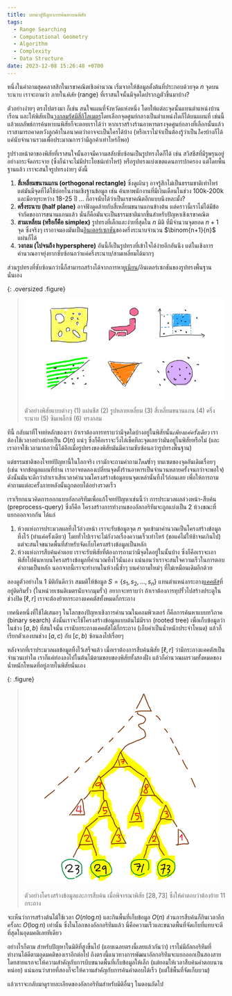 ```yaml
---
title: บทนำสู่ปัญหาการค้นหาบนพิสัย
tags:
  - Range Searching
  - Computational Geometry
  - Algorithm
  - Complexity
  - Data Structure
date: 2023-12-08 15:26:48 +0700
---
```


หนึ่งในคำถามสุดคลาสสิกในเรขาคณิตเชิงคำนวณ เริ่มจากให้ข้อมูลตั้งต้นที่ประกอบด้วยจุด $n$ จุดบนระนาบ เราจะถามว่า ภายใน*พิสัย* (range) ที่เราสนใจนั้นมีจุดใดปรากฏตัวขึ้นมาบ้าง?

ตัวอย่างง่ายๆ ตรงไปตรงมา ก็เช่น สนใจแผนที่จังหวัดแห่งหนึ่ง โดยให้แต่ละจุดนั้นแทนตำแหน่งบ้านเรือน และให้พิสัยเป็น[วงกลมรัศมีสี่กิโลเมตร][4km digital wallet]โดยเลือกจุดศูนย์กลางเป็นตำแหน่งใดก็ได้บนแผนที่ เช่นนี้แล้วผลลัพธ์การค้นหาบนพิสัยก็จะตอบเราได้ว่า หากเราสร้างร้านอาหารตรงจุดศูนย์กลางที่เลือกนั้นแล้ว เราสามารถคาดหวังลูกค้าในอนาคตว่าอาจจะเป็นใครได้บ้าง (หรือเราไม่จำเป็นต้องรู้ว่าเป็น*ใคร*บ้างก็ได้ แค่นับจำนวนรวมเพื่อประมาณการว่ามีลูกค้าเท่าไหร่ก็พอ)

รูปร่างหน้าตาของพิสัยที่เราสนใจนั้นอาจมีความสลับซับซ้อนเป็นรูปทรงใดก็ได้ เช่น สวิสชีสที่มีรูพรุนอยู่อย่างกระจัดกระจาย (ซึ่งก็น่าจะไม่มีประโยชน์เท่าไหร่) หรือรูปทรงแบ่งเขตแดนการปกครอง แต่โดยพื้นฐานแล้ว เราจะสนใจรูปทรงง่ายๆ ดังนี้

1. **สี่เหลี่ยมขนานแกน (orthogonal rectangle)** ซึ่งดูเผินๆ อาจรู้สึกไม่เป็นธรรมชาติเท่าไหร่ แต่มันมีจุดที่ได้ใช้บ่อยในงานเชิงฐานข้อมูล เช่น ค้นหาพนักงานที่มีเงินเดือนในช่วง 100k-200k และมีอายุระหว่าง 18-25 ปี ... ก็อาจนับได้ว่าเป็นเรขาคณิตอีกแบบนึงหละมั้ง?
2. **ครึ่งระนาบ (half plane)** อาจฟังดูคล้ายกับสี่เหลี่ยมขนานแกนข้างต้น แต่คราวนี้เราไม่ได้มีข้อจำกัดของการขนานแกนแล้ว นั่นก็คือมันจะเป็นธรรมชาติมากขึ้นสำหรับปัญหาเชิงเรขาคณิต
3. **สามเหลี่ยม (หรือก็คือ simplex)** รูปทรงที่เล็กและง่ายที่สุดใน $n$ มิติ ที่มีจำนวนจุดยอด $n{+}1$ จุด ซึ่งจริงๆ เราอาจมองมันเป็น[อินเตอร์เซกชัน][intersection]ของครึ่งระนาบจำนวน $\binom{n+1}{n}$ แผ่นก็ได้
4. **วงกลม (ไปจนถึง hypersphere)** อันนี้ก็เป็นรูปทรงที่เข้าใจได้ง่ายอีกอันนึง แต่ในเชิงการคำนวณอาจยุ่งยากซับซ้อนกว่าแค่ครึ่งระนาบ/สามเหลี่ยมได้มากๆ

ส่วนรูปทรงที่ซับซ้อนกว่านี้ก็สามารถสร้างได้จากการหา[ยูเนียน][union]/อินเตอร์เซกชันของรูปทรงพื้นฐานนั่นเอง

{: .oversized .figure}
> ![](/images/algorithm/range-searching/range-types.png)
>
> ตัวอย่างพิสัยแบบต่างๆ (1) แผ่นชีส (2) รูปหลายเหลี่ยม (3) สี่เหลี่ยมขนานแกน (4) ครึ่งระนาบ (5) ซิมเพล็กซ์ (6) ทรงกลม

ทีนี้ กลับมาที่โจทย์หลักของเรา ถ้าเราต้องการทราบว่ามีจุดใดบ้างอยู่ในพิสัยนั้น*เพียงแค่ครั้งเดียว* เราต้องใช้เวลาอย่างน้อยเป็น $O(n)$ แน่ๆ ซึ่งก็คือเราจะวิ่งไล่เช็คทีละจุดเลยว่ามันอยู่ในพิสัยหรือไม่ (และเราอาจใช้เวลามากกว่านี้ได้อีกเมื่อรูปทรงของพิสัยมันมีความซับซ้อนกว่ารูปทรงพื้นฐาน)

แต่ธรรมชาติของโจทย์ปัญหานี้ในโลกจริง เรามักจะถามคำถาม*ใหม่*ซ้ำๆ บนเซตของจุดอันเดิมเรื่อยๆ (เช่น จากข้อมูลแผนที่บ้าน เราอาจทดลองเปลี่ยนจุดตั้งร้านอาหารเป็นจำนวนหลายครั้งจนกว่าจะพอใจ) ดังนั้นมันจะดีกว่าถ้าเราเสียเวลาคำนวณโครงสร้างข้อมูลบนจุดเหล่านั้นทิ้งไว้ก่อนเลย เพื่อให้การถามคำถามแต่ละครั้งภายหลังนั้นถูกตอบได้อย่างรวดเร็ว

เราเรียกแนวคิดการออกแบบอัลกอริทึมเพื่อแก้โจทย์ปัญหาเช่นนี้ว่า การประมวลผลล่วงหน้า-สืบค้น (preprocess-query) ซึ่งก็คือ โครงสร้างการทำงานของอัลกอริทึมจะถูกแบ่งเป็น 2 ห้วงขณะที่แยกออกจากกัน ได้แก่

1. ห้วงแห่งการประมวลผลทิ้งไว้ล่วงหน้า เราจะรับข้อมูลจุด $n$ จุดเข้ามาคำนวณเป็นโครงสร้างข้อมูลทิ้งไว้ (ทำแค่ครั้งเดียว) โดยทั่วไปเราจะไม่กังวลเรื่องความเร็วเท่าไหร่ (ขอแค่ไม่ให้ช้าจนเกินไป) แต่จะสนใจขนาดพื้นที่สำหรับจัดเก็บโครงสร้างข้อมูลเป็นหลัก
2. ห้วงแห่งการสืบค้นคำตอบ เราจะรับพิสัยที่ต้องการถามว่ามีจุดใดอยู่ในนั้นบ้าง ซึ่งก็คือเราจะเอาพิสัยไปค้นหาบนโครงสร้างข้อมูลที่คำนวณทิ้งไว้นั่นเอง แน่นอนว่าเราจะสนใจความเร็วในการตอบคำถามเป็นหลัก นอกจากนี้เราจะทำงานในห้วงนี้ซ้ำๆ บนคำถามใหม่ๆ ที่ไม่เหมือนเดิมอีกด้วย

ลองดูตัวอย่างใน 1 มิติกันดีกว่า สมมติให้ข้อมูล $S=\lbrace s_1,s_2,\dots,s_n \rbrace$ แทนตำแหน่งกระถาง[แคคตัส][cactus]ที่อยู่ติดริมรั้ว (ในหน่วยเซนติเมตรนับจากมุมรั้ว) อยากจะทราบว่า ถ้าเราต้องการทุปรั้วไปสร้างประตูในช่วงปิด $[\ell,r]$ เราจะต้องย้ายกระถางแคคตัสทั้งหมดกี่กระถาง

เทคนิคหนึ่งที่ใช้ได้เสมอๆ ในโลกของปัญหาเชิงการคำนวณในคอมพิวเตอร์ ก็คือการค้นหาแบบทวิภาค (binary search) ดังนั้นเราจะใช้โครงสร้างข้อมูลแบบต้นไม้มีราก (rooted tree) เพื่อเก็บข้อมูลว่า ในช่วง $[a,b)$ ที่สนใจนั้น เรานับกระถางแคคตัสได้กี่กระถาง (เก็บค่าเป็นน้ำหนักประจำโหนด) แล้วก็เรียกตัวเองบนช่วง $[a,c)$ กับ $[c,b)$ ซ้อนลงไปเรื่อยๆ

หลังจากที่เราประมวลผลข้อมูลทิ้งไว้เสร็จแล้ว เมื่อเราต้องการสืบค้นพิสัย $[\ell,r]$ ว่ามีกระถางแคคตัสเป็นจำนวนเท่าใด เราก็แค่ท่องลงไปในต้นไม้ตามขอบของพิสัยทั้งสองฝั่ง แล้วก็คำนวณผลรวมทั้งหมดของน้ำหนักโหนดที่อยู่ภายในพิสัยนั่นเอง

{: .figure}
> ![](/images/algorithm/range-searching/1d-partition-tree.png)
>
> ตัวอย่างโครงสร้างข้อมูลและการสืบค้น เมื่อพิจารณาพิสัย $[28,73]$ ซึ่งให้คำตอบว่าต้องย้าย 11 กระถาง

จะเห็นว่าการสร้างต้นไม้ใช้เวลา $O(n\log n)$ และกินพื้นที่เก็บข้อมูล $O(n)$ ส่วนการสืบค้นก็กินเวลาอีกครั้งละ $O(\log n)$ เท่านั้น ซึ่งในโลกของอัลกอริทึมแล้ว นี่คือความเร็วและขนาดพื้นที่จัดเก็บที่แทบจะดีที่สุดในอุดมคติเลยทีเดียว

อย่างไรก็ตาม สำหรับปัญหาในมิติที่สูงขึ้นไป (แอบเฉลยตรงนี้เลยแล้วกันว่า) เราไม่มีอัลกอริทึมที่ทำงานได้ดีตามอุดมคติของเราอีกต่อไป ถึงตรงนี้แนวทางการพัฒนาอัลกอริทึมจะแยกออกเป็นสองสาย โดยสายแรกจะให้ความสำคัญกับการบีบขนาดพื้นที่เก็บข้อมูลให้เล็ก (แต่ยอมให้เวลาสืบค้นคำตอบนานหน่อย) แน่นอนว่าสายที่สองก็จะให้ความสำคัญกับการค้นคำตอบได้เร็ว (แต่ใช้พื้นที่จัดเก็บบวม)

แล้วเราจะกลับมาดูรายละเอียดของอัลกอริทึมสำหรับมิติอื่นๆ ในตอนถัดไป



[4km digital wallet]: //www.blognone.com/node/135442
[intersection]: //en.wikipedia.org/wiki/Intersection_(set_theory)

[union]: //en.wikipedia.org/wiki/Union_(set_theory)
[cactus]: //en.wikipedia.org/wiki/Cactus
